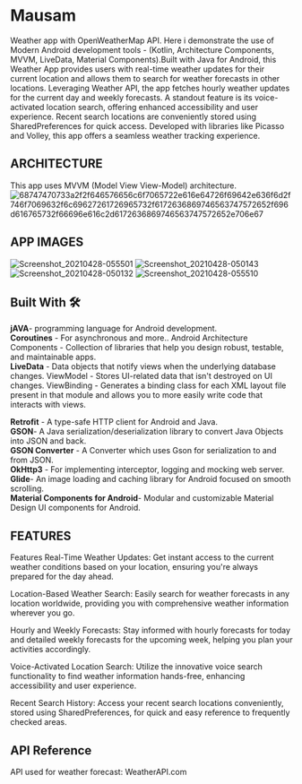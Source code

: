 
# Mausam

Weather app with OpenWeatherMap API. Here i demonstrate the use of Modern Android development tools - (Kotlin, Architecture Components, MVVM, LiveData, Material Components).Built with Java for Android, this Weather App provides users with real-time weather updates for their current location and allows them to search for weather forecasts in other locations. Leveraging Weather API, the app fetches hourly weather updates for the current day and weekly forecasts. A standout feature is its voice-activated location search, offering enhanced accessibility and user experience. Recent search locations are conveniently stored using SharedPreferences for quick access. Developed with libraries like Picasso and Volley, this app offers a seamless weather tracking experience.


## ARCHITECTURE
This app uses MVVM (Model View View-Model) architecture.
![68747470733a2f2f646576656c6f7065722e616e64726f69642e636f6d2f746f7069632f6c69627261726965732f6172636869746563747572652f696d616765732f66696e616c2d6172636869746563747572652e706e67](https://github.com/stranger0407/Mausam-/assets/113629315/abc528c7-8e71-4e31-9a50-6cc685a1896d)

## APP IMAGES
![Screenshot_20210428-055501](https://github.com/stranger0407/Mausam-/assets/113629315/1fafdfd1-8de2-4ad7-92e7-734f33731af6)
![Screenshot_20210428-050143](https://github.com/stranger0407/Mausam-/assets/113629315/e7088011-59fc-4f6b-914a-1d38666d267c)
![Screenshot_20210428-050132](https://github.com/stranger0407/Mausam-/assets/113629315/0b39cc8c-c750-4869-a42b-ba2f97cc9092)
![Screenshot_20210428-055510](https://github.com/stranger0407/Mausam-/assets/113629315/c5df0b4b-5c5f-454e-8222-a5bda4d4874b)
## Built With 🛠
**jAVA**- programming language for Android development.   
**Coroutines** - For asynchronous and more..
Android Architecture Components - Collection of libraries that help you design robust, testable, and maintainable apps.    
**LiveData** - Data objects that notify views when the underlying database changes.
ViewModel - Stores UI-related data that isn't destroyed on UI changes.
ViewBinding - Generates a binding class for each XML layout file present in that module and allows you to more easily write code that interacts with views.

**Retrofit** - A type-safe HTTP client for Android and Java.      
**GSON**- A Java serialization/deserialization library to convert Java Objects into JSON and back.  
**GSON Converter** - A Converter which uses Gson for serialization to and from JSON.                                   
**OkHttp3** - For implementing interceptor, logging and mocking web server.   
**Glide**- An image loading and caching library for Android focused on smooth scrolling.      
**Material Components for Android**- Modular and customizable Material Design UI components for Android.
## FEATURES
Features
Real-Time Weather Updates: Get instant access to the current weather conditions based on your location, ensuring you're always prepared for the day ahead.

Location-Based Weather Search: Easily search for weather forecasts in any location worldwide, providing you with comprehensive weather information wherever you go.

Hourly and Weekly Forecasts: Stay informed with hourly forecasts for today and detailed weekly forecasts for the upcoming week, helping you plan your activities accordingly.

Voice-Activated Location Search: Utilize the innovative voice search functionality to find weather information hands-free, enhancing accessibility and user experience.

Recent Search History: Access your recent search locations conveniently, stored using SharedPreferences, for quick and easy reference to frequently checked areas.
## API Reference
API used for weather forecast: WeatherAPI.com


